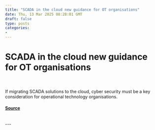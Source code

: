 ```yaml
---
title: "SCADA in the cloud new guidance for OT organisations"
date: Thu, 13 Mar 2025 08:28:01 GMT
draft: false
type: posts
categories: 
- 
---
```

# SCADA in the cloud new guidance for OT organisations

<br/>

<br/>
If migrating SCADA solutions to the cloud, cyber security must be a key consideration for operational technology organisations.

#### [Source](https://www.ncsc.gov.uk/blog-post/scada-cloud-new-guidance-ot-organisations)

<br/>
---
